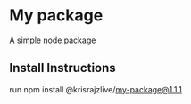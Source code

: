 # My package

A simple node package

## Install Instructions
run
npm install @krisrajzlive/my-package@1.1.1